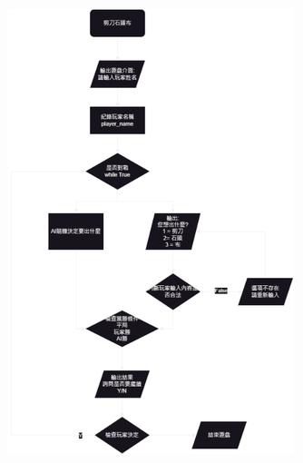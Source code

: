 

![image](https://github.com/poflygogo/randomshit/blob/main/simple%20code/games/paper-scissors-stone/FlowChart_Rock%20Paper%20Scissors.png?raw=true)

